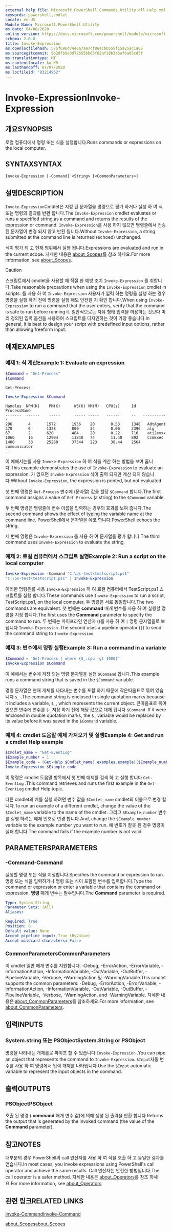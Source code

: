 ```yaml
---
external help file: Microsoft.PowerShell.Commands.Utility.dll-Help.xml
keywords: powershell,cmdlet
Locale: en-US
Module Name: Microsoft.PowerShell.Utility
ms.date: 04/08/2020
online version: https://docs.microsoft.com/powershell/module/microsoft.powershell.utility/invoke-expression?view=powershell-6&WT.mc_id=ps-gethelp
schema: 2.0.0
title: Invoke-Expression
ms.openlocfilehash: 575f696d74e6a7aa7cf864cbb559f15a25ac1a66
ms.sourcegitcommit: 9b28fb9a3d72655bb63f62af18b3a5af6a05cd3f
ms.translationtype: MT
ms.contentlocale: ko-KR
ms.lasthandoff: 07/07/2020
ms.locfileid: "93214962"
---
```

# <span data-ttu-id="36917-103">Invoke-Expression</span><span class="sxs-lookup"><span data-stu-id="36917-103">Invoke-Expression</span></span>

## <span data-ttu-id="36917-104">개요</span><span class="sxs-lookup"><span data-stu-id="36917-104">SYNOPSIS</span></span>
<span data-ttu-id="36917-105">로컬 컴퓨터에서 명령 또는 식을 실행합니다.</span><span class="sxs-lookup"><span data-stu-id="36917-105">Runs commands or expressions on the local computer.</span></span>

## <span data-ttu-id="36917-106">SYNTAX</span><span class="sxs-lookup"><span data-stu-id="36917-106">SYNTAX</span></span>

```
Invoke-Expression [-Command] <String> [<CommonParameters>]
```

## <span data-ttu-id="36917-107">설명</span><span class="sxs-lookup"><span data-stu-id="36917-107">DESCRIPTION</span></span>

<span data-ttu-id="36917-108">`Invoke-Expression`Cmdlet은 지정 된 문자열을 명령으로 평가 하거나 실행 하 여 식 또는 명령의 결과를 반환 합니다.</span><span class="sxs-lookup"><span data-stu-id="36917-108">The `Invoke-Expression` cmdlet evaluates or runs a specified string as a command and returns the results of the expression or command.</span></span> <span data-ttu-id="36917-109">`Invoke-Expression`를 사용 하지 않으면 명령줄에서 전송 된 문자열이 변경 되지 않고 반환 됩니다.</span><span class="sxs-lookup"><span data-stu-id="36917-109">Without `Invoke-Expression`, a string submitted at the command line is returned (echoed) unchanged.</span></span>

<span data-ttu-id="36917-110">식이 평가 되 고 현재 범위에서 실행 됩니다.</span><span class="sxs-lookup"><span data-stu-id="36917-110">Expressions are evaluated and run in the current scope.</span></span> <span data-ttu-id="36917-111">자세한 내용은 [about_Scopes](../Microsoft.PowerShell.Core/About/about_Scopes.md)를 참조 하세요.</span><span class="sxs-lookup"><span data-stu-id="36917-111">For more information, see [about_Scopes](../Microsoft.PowerShell.Core/About/about_Scopes.md).</span></span>

> [!CAUTION]
> <span data-ttu-id="36917-112">스크립트에서 cmdlet을 사용할 때 적절 한 예방 조치 `Invoke-Expression` 를 취합니다.</span><span class="sxs-lookup"><span data-stu-id="36917-112">Take reasonable precautions when using the `Invoke-Expression` cmdlet in scripts.</span></span> <span data-ttu-id="36917-113">를 사용 하 여 `Invoke-Expression` 사용자가 입력 하는 명령을 실행 하는 경우 명령을 실행 하기 전에 명령을 실행 해도 안전한 지 확인 합니다.</span><span class="sxs-lookup"><span data-stu-id="36917-113">When using `Invoke-Expression` to run a command that the user enters, verify that the command is safe to run before running it.</span></span> <span data-ttu-id="36917-114">일반적으로는 자유 형태 입력을 허용하는 것보다 미리 정의된 입력 옵션을 사용하여 스크립트를 디자인하는 것이 가장 좋습니다.</span><span class="sxs-lookup"><span data-stu-id="36917-114">In general, it is best to design your script with predefined input options, rather than allowing freeform input.</span></span>

## <span data-ttu-id="36917-115">예제</span><span class="sxs-lookup"><span data-stu-id="36917-115">EXAMPLES</span></span>

### <span data-ttu-id="36917-116">예제 1: 식 계산</span><span class="sxs-lookup"><span data-stu-id="36917-116">Example 1: Evaluate an expression</span></span>

```powershell
$Command = "Get-Process"
$Command
```

```Output
Get-Process
```

```powershell
Invoke-Expression $Command
```

```Output
Handles  NPM(K)    PM(K)      WS(K) VM(M)   CPU(s)     Id   ProcessName
-------  ------    -----      ----- -----   ------     --   -----------
296       4       1572       1956    20       0.53     1348   AdtAgent
270       6       1328       800     34       0.06     2396   alg
67        2       620        484     20       0.22     716    ati2evxx
1060      15      12904      11840   74       11.48    892    CcmExec
1400      33      25280      37544   223      38.44    2564   communicator
...
```

<span data-ttu-id="36917-117">이 예에서는를 사용 `Invoke-Expression` 하 여 식을 계산 하는 방법을 보여 줍니다.</span><span class="sxs-lookup"><span data-stu-id="36917-117">This example demonstrates the use of `Invoke-Expression` to evaluate an expression.</span></span> <span data-ttu-id="36917-118">가 없으면 `Invoke-Expression` 식이 출력 되지만 계산 되지 않습니다.</span><span class="sxs-lookup"><span data-stu-id="36917-118">Without `Invoke-Expression`, the expression is printed, but not evaluated.</span></span>

<span data-ttu-id="36917-119">첫 번째 명령은 `Get-Process` 변수에 (문자열) 값을 할당 `$Command` 합니다.</span><span class="sxs-lookup"><span data-stu-id="36917-119">The first command assigns a value of `Get-Process` (a string) to the `$Command` variable.</span></span>

<span data-ttu-id="36917-120">두 번째 명령은 명령줄에 변수 이름을 입력하는 경우의 효과를 보여 줍니다.</span><span class="sxs-lookup"><span data-stu-id="36917-120">The second command shows the effect of typing the variable name at the command line.</span></span> <span data-ttu-id="36917-121">PowerShell에서 문자열을 에코 합니다.</span><span class="sxs-lookup"><span data-stu-id="36917-121">PowerShell echoes the string.</span></span>

<span data-ttu-id="36917-122">세 번째 명령은 `Invoke-Expression` 를 사용 하 여 문자열을 평가 합니다.</span><span class="sxs-lookup"><span data-stu-id="36917-122">The third command uses `Invoke-Expression` to evaluate the string.</span></span>

### <span data-ttu-id="36917-123">예제 2: 로컬 컴퓨터에서 스크립트 실행</span><span class="sxs-lookup"><span data-stu-id="36917-123">Example 2: Run a script on the local computer</span></span>

```powershell
Invoke-Expression -Command "C:\ps-test\testscript.ps1"
"C:\ps-test\testscript.ps1" | Invoke-Expression
```

<span data-ttu-id="36917-124">이러한 명령은를 사용 `Invoke-Expression` 하 여 로컬 컴퓨터에서 TestScript.ps1 스크립트를 실행 합니다.</span><span class="sxs-lookup"><span data-stu-id="36917-124">These commands use `Invoke-Expression` to run a script, TestScript.ps1, on the local computer.</span></span> <span data-ttu-id="36917-125">두 명령은 서로 동일합니다.</span><span class="sxs-lookup"><span data-stu-id="36917-125">The two commands are equivalent.</span></span> <span data-ttu-id="36917-126">첫 번째는 **command** 매개 변수를 사용 하 여 실행할 명령을 지정 합니다.</span><span class="sxs-lookup"><span data-stu-id="36917-126">The first uses the **Command** parameter to specify the command to run.</span></span>
<span data-ttu-id="36917-127">두 번째는 파이프라인 연산자 ()를 사용 하 여 `|` 명령 문자열을로 보냅니다 `Invoke-Expression` .</span><span class="sxs-lookup"><span data-stu-id="36917-127">The second uses a pipeline operator (`|`) to send the command string to `Invoke-Expression`.</span></span>

### <span data-ttu-id="36917-128">예제 3: 변수에서 명령 실행</span><span class="sxs-lookup"><span data-stu-id="36917-128">Example 3: Run a command in a variable</span></span>

```powershell
$Command = 'Get-Process | where {$_.cpu -gt 1000}'
Invoke-Expression $Command
```

<span data-ttu-id="36917-129">이 예에서는 변수에 저장 되는 명령 문자열을 실행 `$Command` 합니다.</span><span class="sxs-lookup"><span data-stu-id="36917-129">This example runs a command string that is saved in the `$Command` variable.</span></span>

<span data-ttu-id="36917-130">명령 문자열은 현재 개체를 나타내는 변수를 포함 하기 때문에 작은따옴표로 묶여 있습니다 `$_` .</span><span class="sxs-lookup"><span data-stu-id="36917-130">The command string is enclosed in single quotation marks because it includes a variable, `$_`, which represents the current object.</span></span> <span data-ttu-id="36917-131">큰따옴표로 묶여 있으면 변수에 변수를 `$_` 저장 하기 전에 해당 값으로 대체 됩니다 `$Command` .</span><span class="sxs-lookup"><span data-stu-id="36917-131">If it were enclosed in double quotation marks, the `$_` variable would be replaced by its value before it was saved in the `$Command` variable.</span></span>

### <span data-ttu-id="36917-132">예제 4: cmdlet 도움말 예제 가져오기 및 실행</span><span class="sxs-lookup"><span data-stu-id="36917-132">Example 4: Get and run a cmdlet Help example</span></span>

```powershell
$Cmdlet_name = "Get-EventLog"
$Example_number = 1
$Example_code = (Get-Help $Cmdlet_name).examples.example[($Example_number-1)].code
Invoke-Expression $Example_code
```

<span data-ttu-id="36917-133">이 명령은 cmdlet 도움말 항목에서 첫 번째 예제를 검색 하 고 실행 합니다 `Get-EventLog` .</span><span class="sxs-lookup"><span data-stu-id="36917-133">This command retrieves and runs the first example in the `Get-EventLog` cmdlet Help topic.</span></span>

<span data-ttu-id="36917-134">다른 cmdlet의 예를 실행 하려면 변수 값을 `$Cmdlet_name` cmdlet의 이름으로 변경 합니다.</span><span class="sxs-lookup"><span data-stu-id="36917-134">To run an example of a different cmdlet, change the value of the `$Cmdlet_name` variable to the name of the cmdlet.</span></span> <span data-ttu-id="36917-135">그리고 `$Example_number` 변수를 실행 하려는 예제 번호로 변경 합니다.</span><span class="sxs-lookup"><span data-stu-id="36917-135">And, change the `$Example_number` variable to the example number you want to run.</span></span> <span data-ttu-id="36917-136">예 번호가 잘못 된 경우 명령이 실패 합니다.</span><span class="sxs-lookup"><span data-stu-id="36917-136">The command fails if the example number is not valid.</span></span>

## <span data-ttu-id="36917-137">PARAMETERS</span><span class="sxs-lookup"><span data-stu-id="36917-137">PARAMETERS</span></span>

### <span data-ttu-id="36917-138">-Command</span><span class="sxs-lookup"><span data-stu-id="36917-138">-Command</span></span>

<span data-ttu-id="36917-139">실행할 명령 또는 식을 지정합니다.</span><span class="sxs-lookup"><span data-stu-id="36917-139">Specifies the command or expression to run.</span></span> <span data-ttu-id="36917-140">명령 또는 식을 입력하거나 명령 또는 식이 포함된 변수를 입력합니다.</span><span class="sxs-lookup"><span data-stu-id="36917-140">Type the command or expression or enter a variable that contains the command or expression.</span></span> <span data-ttu-id="36917-141">**명령** 매개 변수는 필수입니다.</span><span class="sxs-lookup"><span data-stu-id="36917-141">The **Command** parameter is required.</span></span>

```yaml
Type: System.String
Parameter Sets: (All)
Aliases:

Required: True
Position: 0
Default value: None
Accept pipeline input: True (ByValue)
Accept wildcard characters: False
```

### <span data-ttu-id="36917-142">CommonParameters</span><span class="sxs-lookup"><span data-stu-id="36917-142">CommonParameters</span></span>

<span data-ttu-id="36917-143">이 cmdlet 일반 매개 변수를 지원합니다. -Debug, -ErrorAction, -ErrorVariable, -InformationAction, -InformationVariable, -OutVariable, -OutBuffer, -PipelineVariable, -Verbose, -WarningAction 및 -WarningVariable.</span><span class="sxs-lookup"><span data-stu-id="36917-143">This cmdlet supports the common parameters: -Debug, -ErrorAction, -ErrorVariable, -InformationAction, -InformationVariable, -OutVariable, -OutBuffer, -PipelineVariable, -Verbose, -WarningAction, and -WarningVariable.</span></span> <span data-ttu-id="36917-144">자세한 내용은 [about_CommonParameters](../Microsoft.PowerShell.Core/About/about_CommonParameters.md)를 참조하세요.</span><span class="sxs-lookup"><span data-stu-id="36917-144">For more information, see [about_CommonParameters](../Microsoft.PowerShell.Core/About/about_CommonParameters.md).</span></span>

## <span data-ttu-id="36917-145">입력</span><span class="sxs-lookup"><span data-stu-id="36917-145">INPUTS</span></span>

### <span data-ttu-id="36917-146">System.string 또는 PSObject</span><span class="sxs-lookup"><span data-stu-id="36917-146">System.String or PSObject</span></span>

<span data-ttu-id="36917-147">명령을 나타내는 개체를로 파이프 할 수 있습니다 `Invoke-Expression` .</span><span class="sxs-lookup"><span data-stu-id="36917-147">You can pipe an object that represents the command to `Invoke-Expression`.</span></span>
<span data-ttu-id="36917-148">`$Input`자동 변수를 사용 하 여 명령에서 입력 개체를 나타냅니다.</span><span class="sxs-lookup"><span data-stu-id="36917-148">Use the `$Input` automatic variable to represent the input objects in the command.</span></span>

## <span data-ttu-id="36917-149">출력</span><span class="sxs-lookup"><span data-stu-id="36917-149">OUTPUTS</span></span>

### <span data-ttu-id="36917-150">PSObject</span><span class="sxs-lookup"><span data-stu-id="36917-150">PSObject</span></span>

<span data-ttu-id="36917-151">호출 된 명령 ( **command** 매개 변수 값)에 의해 생성 된 출력을 반환 합니다.</span><span class="sxs-lookup"><span data-stu-id="36917-151">Returns the output that is generated by the invoked command (the value of the **Command** parameter).</span></span>

## <span data-ttu-id="36917-152">참고</span><span class="sxs-lookup"><span data-stu-id="36917-152">NOTES</span></span>

<span data-ttu-id="36917-153">대부분의 경우 PowerShell의 call 연산자를 사용 하 여 식을 호출 하 고 동일한 결과를 얻습니다.</span><span class="sxs-lookup"><span data-stu-id="36917-153">In most cases, you invoke expressions using PowerShell's call operator and achieve the same results.</span></span>
<span data-ttu-id="36917-154">Call 연산자는 안전한 방법입니다.</span><span class="sxs-lookup"><span data-stu-id="36917-154">The call operator is a safer method.</span></span> <span data-ttu-id="36917-155">자세한 내용은 [about_Operators](../microsoft.powershell.core/about/about_operators.md#call-operator-)를 참조 하세요.</span><span class="sxs-lookup"><span data-stu-id="36917-155">For more information, see [about_Operators](../microsoft.powershell.core/about/about_operators.md#call-operator-).</span></span>

## <span data-ttu-id="36917-156">관련 링크</span><span class="sxs-lookup"><span data-stu-id="36917-156">RELATED LINKS</span></span>

[<span data-ttu-id="36917-157">Invoke-Command</span><span class="sxs-lookup"><span data-stu-id="36917-157">Invoke-Command</span></span>](../Microsoft.PowerShell.Core/Invoke-Command.md)

[<span data-ttu-id="36917-158">about_Scopes</span><span class="sxs-lookup"><span data-stu-id="36917-158">about_Scopes</span></span>](../Microsoft.PowerShell.Core/About/about_Scopes.md)
